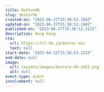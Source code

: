```yaml
---
title: DeStorHK
slug: destorhk
created-on: "2023-06-27T15:30:53.184Z"
updated-on: "2023-06-27T15:30:53.198Z"
published-on: "2023-06-27T15:30:53.211Z"
description: Hong Kong
cta:
  url: https://fil-hk.io/destor-en/
  text: null
start-date: "2023-04-15T15:30:53.222Z"
end-date: null
image:
  url: /assets/images/destore-hk-2023.png
  alt: null
event-type: event
involvement: null
---
```

